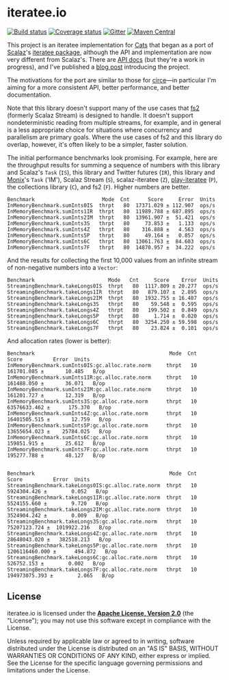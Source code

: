 # iteratee.io

[![Build status](https://img.shields.io/travis/travisbrown/iteratee/master.svg)](https://travis-ci.org/travisbrown/iteratee)
[![Coverage status](https://img.shields.io/codecov/c/github/travisbrown/iteratee/master.svg)](https://codecov.io/github/travisbrown/iteratee)
[![Gitter](https://img.shields.io/badge/gitter-join%20chat-green.svg)](https://gitter.im/travisbrown/iteratee)
[![Maven Central](https://img.shields.io/maven-central/v/io.iteratee/iteratee-core_2.11.svg)](https://maven-badges.herokuapp.com/maven-central/io.iteratee/iteratee-core_2.11)

This project is an iteratee implementation for [Cats][cats] that began as a port of
[Scalaz][scalaz]'s [iteratee package][scalaz-iteratee], although the API and implementation are now
very different from Scalaz's. There are [API docs][api-docs] (but they're a work in progress), and
I've published a [blog post][intro] introducing the project.

The motivations for the port are similar to those for [circe][circe]—in particular I'm aiming for a
more consistent API, better performance, and better documentation.

Note that this library doesn't support many of the use cases that [fs2][fs2] (formerly Scalaz
Stream) is designed to handle. It doesn't support nondeterministic reading from multiple streams,
for example, and in general is a less appropriate choice for situations where concurrency and
parallelism are primary goals. Where the use cases of fs2 and this library do overlap, however, it's
often likely to be a simpler, faster solution.

The initial performance benchmarks look promising. For example, here are the throughput results for
summing a sequence of numbers with this library and Scalaz's `Task` (`IS`), this library and Twitter
futures (`IR`), this library and [Monix][monix]'s `Task` ('IM'), Scalaz Stream (`S`),
scalaz-iteratee (`Z`), [play-iteratee][play-iteratee] (`P`), the collections library (`C`), and fs2
(`F`). Higher numbers are better.

```
Benchmark                      Mode  Cnt      Score     Error  Units
InMemoryBenchmark.sumInts0IS  thrpt   80  17371.029 ± 112.907  ops/s
InMemoryBenchmark.sumInts1IR  thrpt   80  11989.788 ± 687.895  ops/s
InMemoryBenchmark.sumInts2IM  thrpt   80  13961.907 ±  51.421  ops/s
InMemoryBenchmark.sumInts3S   thrpt   80     73.853 ±   1.133  ops/s
InMemoryBenchmark.sumInts4Z   thrpt   80    316.888 ±   4.563  ops/s
InMemoryBenchmark.sumInts5P   thrpt   80     49.164 ±   0.857  ops/s
InMemoryBenchmark.sumInts6C   thrpt   80  13061.763 ±  84.603  ops/s
InMemoryBenchmark.sumInts7F   thrpt   80  14870.957 ±  34.222  ops/s
```

And the results for collecting the first 10,000 values from an infinite stream of non-negative
numbers into a `Vector`:

```
Benchmark                        Mode   Cnt     Score    Error  Units
StreamingBenchmark.takeLongs0IS  thrpt   80  1117.809 ± 20.277  ops/s
StreamingBenchmark.takeLongs1IR  thrpt   80   879.107 ±  2.895  ops/s
StreamingBenchmark.takeLongs2IM  thrpt   80  1932.755 ± 16.407  ops/s
StreamingBenchmark.takeLongs3S   thrpt   80    59.548 ±  0.595  ops/s
StreamingBenchmark.takeLongs4Z   thrpt   80   199.502 ±  0.849  ops/s
StreamingBenchmark.takeLongs5P   thrpt   80     1.714 ±  0.020  ops/s
StreamingBenchmark.takeLongs6C   thrpt   80  3254.250 ± 59.598  ops/s
StreamingBenchmark.takeLongs7F   thrpt   80    23.824 ±  0.101  ops/s
```

And allocation rates (lower is better):

```
Benchmark                                            Mode  Cnt           Score          Error  Units
InMemoryBenchmark.sumInts0IS:gc.alloc.rate.norm     thrpt   10      161701.085 ±       10.485   B/op
InMemoryBenchmark.sumInts1IR:gc.alloc.rate.norm     thrpt   10      161488.050 ±       36.071   B/op
InMemoryBenchmark.sumInts2IM:gc.alloc.rate.norm     thrpt   10      161201.727 ±       12.319   B/op
InMemoryBenchmark.sumInts3S:gc.alloc.rate.norm      thrpt   10    63576633.462 ±      175.370   B/op
InMemoryBenchmark.sumInts4Z:gc.alloc.rate.norm      thrpt   10    16401505.515 ±       12.759   B/op
InMemoryBenchmark.sumInts5P:gc.alloc.rate.norm      thrpt   10    13655654.023 ±    25784.025   B/op
InMemoryBenchmark.sumInts6C:gc.alloc.rate.norm      thrpt   10      159851.915 ±       25.612   B/op
InMemoryBenchmark.sumInts7F:gc.alloc.rate.norm      thrpt   10      195277.788 ±       48.127   B/op


Benchmark                                            Mode  Cnt           Score          Error  Units
StreamingBenchmark.takeLongs0IS:gc.alloc.rate.norm  thrpt   10     5924304.426 ±        0.052   B/op
StreamingBenchmark.takeLongs1IR:gc.alloc.rate.norm  thrpt   10     5524155.660 ±        9.720   B/op
StreamingBenchmark.takeLongs2IM:gc.alloc.rate.norm  thrpt   10     3524904.242 ±        0.009   B/op
StreamingBenchmark.takeLongs3S:gc.alloc.rate.norm   thrpt   10    75207123.724 ±  1019922.216   B/op
StreamingBenchmark.takeLongs4Z:gc.alloc.rate.norm   thrpt   10    28648043.020 ±   382518.213   B/op
StreamingBenchmark.takeLongs5P:gc.alloc.rate.norm   thrpt   10  1206116460.000 ±      494.872   B/op
StreamingBenchmark.takeLongs6C:gc.alloc.rate.norm   thrpt   10      526752.153 ±        0.002   B/op
StreamingBenchmark.takeLongs7F:gc.alloc.rate.norm   thrpt   10   194973075.393 ±        2.065   B/op
```

## License

iteratee.io is licensed under the **[Apache License, Version 2.0][apache]** (the
"License"); you may not use this software except in compliance with the License.

Unless required by applicable law or agreed to in writing, software
distributed under the License is distributed on an "AS IS" BASIS,
WITHOUT WARRANTIES OR CONDITIONS OF ANY KIND, either express or implied.
See the License for the specific language governing permissions and
limitations under the License.

[apache]: http://www.apache.org/licenses/LICENSE-2.0
[api-docs]: http://travisbrown.github.io/iteratee/api/#io.iteratee.package
[cats]: https://github.com/typelevel/cats
[circe]: https://github.com/travisbrown/circe
[fs2]: https://github.com/functional-streams-for-scala/fs2
[intro]: https://meta.plasm.us/posts/2016/01/08/yet-another-iteratee-library/
[monix]: https://github.com/monixio/monix
[play-iteratee]: https://www.playframework.com/documentation/2.5.x/Iteratees
[scalaz]: https://github.com/scalaz/scalaz
[scalaz-iteratee]: https://github.com/scalaz/scalaz/tree/series/7.2.x/iteratee/src/main/scala/scalaz/iteratee
